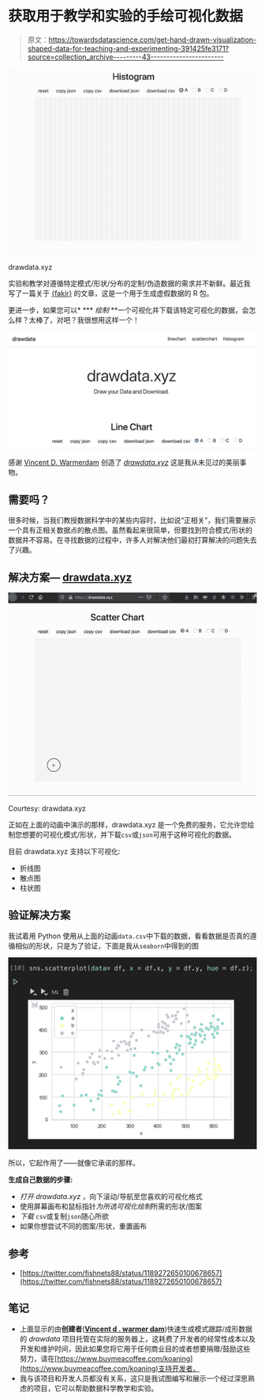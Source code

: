# 获取用于教学和实验的手绘可视化数据

> 原文：<https://towardsdatascience.com/get-hand-drawn-visualization-shaped-data-for-teaching-and-experimenting-391425fe3171?source=collection_archive---------43----------------------->

![](img/f4daa98b06de3457e407e8dbfb35bfa1.png)

drawdata.xyz

实验和教学对遵循特定模式/形状/分布的定制/伪造数据的需求并不新鲜。最近我写了一篇关于 [{fakir}](/create-fake-but-meaningful-data-using-fakir-b193df1f4c94) 的文章，这是一个用于生成虚假数据的 R 包。

更进一步，如果您可以* *** *绘制* **一个可视化并下载该特定可视化的数据，会怎么样？太棒了，对吧？我很想用这样一个！

![](img/96b7eb3692807e9c43c0e2a0e3e9a44f.png)

感谢 [Vincent D. Warmerdam](https://twitter.com/fishnets88) 创造了 [*drawdata.xyz*](https://drawdata.xyz/) 这是我从未见过的美丽事物。

## **需要吗？**

很多时候，当我们教授数据科学中的某些内容时，比如说“正相关”，我们需要展示一个具有正相关数据点的散点图。虽然看起来很简单，但要找到符合模式/形状的数据并不容易。在寻找数据的过程中，许多人对解决他们最初打算解决的问题失去了兴趣。

## 解决方案— [drawdata.xyz](http://drawdata.xyz)

![](img/d354cc7ba3f201ea5c53cda983df97be.png)

Courtesy: drawdata.xyz

正如在上面的动画中演示的那样，drawdata.xyz 是一个免费的服务，它允许您绘制您想要的可视化模式/形状，并下载`csv`或`json`可用于这种可视化的数据。

目前 drawdata.xyz 支持以下可视化:

*   折线图
*   散点图
*   柱状图

## 验证解决方案

我试着用 Python 使用从上面的动画`data.csv`中下载的数据，看看数据是否真的遵循相似的形状，只是为了验证，下面是我从`seaborn`中得到的图

![](img/c46315e80f074323c0ca96d3eb2ca4dd.png)

所以，它起作用了——就像它承诺的那样。

**生成自己数据的步骤:**

*   *打开 drawdata.xyz* ，向下滚动/导航至您喜欢的可视化格式
*   使用屏幕画布和鼠标指针*为所选可视化绘制*所需的形状/图案
*   *下载* `csv`或复制`json`随心所欲
*   如果你想尝试不同的图案/形状，重置画布

## 参考

*   [https://twitter.com/fishnets88/status/1189272650100678657](https://twitter.com/fishnets88/status/1189272650100678657)

## 笔记

*   上面显示的由**创建者**([**Vincent d . warmer dam**‏](https://twitter.com/fishnets88))快速生成模式跟踪/成形数据的 *drawdata* 项目托管在实际的服务器上，这耗费了开发者的经常性成本以及开发和维护时间，因此如果您将它用于任何商业目的或者想要捐赠/鼓励这些努力，请在[https://www.buymeacoffee.com/koaning](https://www.buymeacoffee.com/koaning)支持开发者。
*   我与该项目和开发人员都没有关系，这只是我试图编写和展示一个经过深思熟虑的项目，它可以帮助数据科学教学和实验。